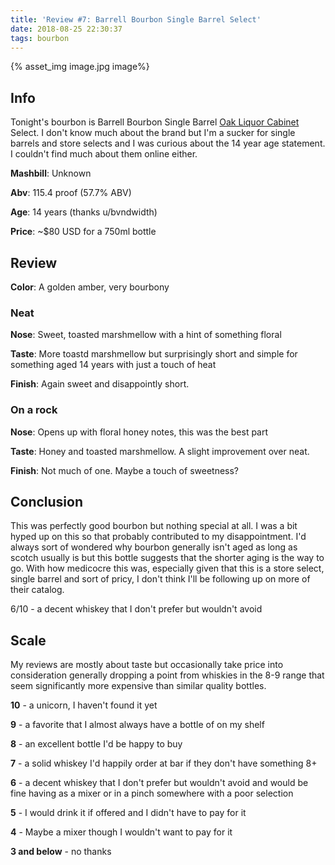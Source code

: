 ```yaml
---
title: 'Review #7: Barrell Bourbon Single Barrel Select'
date: 2018-08-25 22:30:37
tags: bourbon
---
```


{% asset_img image.jpg image%}

## Info
Tonight's bourbon is Barrell Bourbon Single Barrel [Oak Liquor Cabinet](https://www.instagram.com/oakliquorcabinet/) Select. I don't know much about the brand but I'm a sucker for single barrels and store selects and I was curious about the 14 year age statement. I couldn't find much about them online either.

**Mashbill**: Unknown

**Abv**: 115.4 proof (57.7% ABV)

**Age**: 14 years (thanks u/bvndwidth)

**Price**: ~$80 USD for a 750ml bottle

## Review

**Color**: A golden amber, very bourbony

### Neat

**Nose**: Sweet, toasted marshmellow with a hint of something floral

**Taste**: More toastd marshmellow but surprisingly short and simple for something aged 14 years with just a touch of heat

**Finish**: Again sweet and disappointly short.

### On a rock

**Nose**: Opens up with floral honey notes, this was the best part

**Taste**: Honey and toasted marshmellow. A slight improvement over neat.

**Finish**: Not much of one. Maybe a touch of sweetness?

## Conclusion

This was perfectly good bourbon but nothing special at all. I was a bit hyped up on this so that probably contributed to my disappointment. I'd always sort of wondered why bourbon generally isn't aged as long as scotch usually is but this bottle suggests that the shorter aging is the way to go. With how medicocre this was, especially given that this is a store select, single barrel and sort of pricy, I don't think I'll be following up on more of their catalog.

6/10 -  a decent whiskey that I don't prefer but wouldn't avoid

## Scale
My reviews are mostly about taste but occasionally take price into consideration generally dropping a point from whiskies in the 8-9 range that seem significantly more expensive than similar quality bottles.

**10** - a unicorn, I haven't found it yet

**9** - a favorite that I almost always have a bottle of on my shelf

**8** - an excellent bottle I'd be happy to buy

**7** - a solid whiskey I'd happily order at bar if they don't have something 8+

**6** - a decent whiskey that I don't prefer but wouldn't avoid and would be fine having as a mixer or in a pinch somewhere with a poor selection

**5** - I would drink it if offered and I didn't have to pay for it

**4** - Maybe a mixer though I wouldn't want to pay for it

**3 and below** - no thanks 